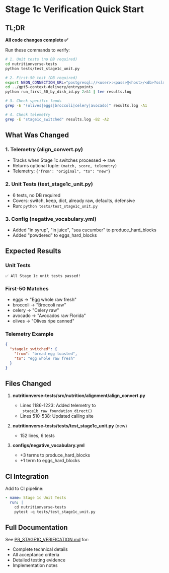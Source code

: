 # Stage 1c Verification Quick Start

## TL;DR

**All code changes complete ✅**

Run these commands to verify:

```bash
# 1. Unit tests (no DB required)
cd nutritionverse-tests
python tests/test_stage1c_unit.py

# 2. First-50 test (DB required)
export NEON_CONNECTION_URL="postgresql://<user>:<pass>@<host>/<db>?sslmode=require"
cd ../gpt5-context-delivery/entrypoints
python run_first_50_by_dish_id.py 2>&1 | tee results.log

# 3. Check specific foods
grep -E "(olives|eggs|broccoli|celery|avocado)" results.log -A1

# 4. Check telemetry
grep -E "stage1c_switched" results.log -B2 -A2
```

## What Was Changed

### 1. Telemetry (align_convert.py)
- Tracks when Stage 1c switches processed → raw
- Returns optional tuple: `(match, score, telemetry)`
- Telemetry: `{"from": "original", "to": "new"}`

### 2. Unit Tests (test_stage1c_unit.py)
- 6 tests, no DB required
- Covers: switch, keep, dict, already raw, defaults, defensive
- Run: `python tests/test_stage1c_unit.py`

### 3. Config (negative_vocabulary.yml)
- Added "in syrup", "in juice", "sea cucumber" to produce_hard_blocks
- Added "powdered" to eggs_hard_blocks

## Expected Results

### Unit Tests
```
✅ All Stage 1c unit tests passed!
```

### First-50 Matches
- eggs → "Egg whole raw fresh"
- broccoli → "Broccoli raw"
- celery → "Celery raw"
- avocado → "Avocados raw Florida"
- olives → "Olives ripe canned"

### Telemetry Example
```json
{
  "stage1c_switched": {
    "from": "bread egg toasted",
    "to": "egg whole raw fresh"
  }
}
```

## Files Changed

1. **nutritionverse-tests/src/nutrition/alignment/align_convert.py**
   - Lines 1186-1223: Added telemetry to `_stage1b_raw_foundation_direct()`
   - Lines 510-538: Updated calling site

2. **nutritionverse-tests/tests/test_stage1c_unit.py** (new)
   - 152 lines, 6 tests

3. **configs/negative_vocabulary.yml**
   - +3 terms to produce_hard_blocks
   - +1 term to eggs_hard_blocks

## CI Integration

Add to CI pipeline:
```yaml
- name: Stage 1c Unit Tests
  run: |
    cd nutritionverse-tests
    pytest -q tests/test_stage1c_unit.py
```

## Full Documentation

See [PR_STAGE1C_VERIFICATION.md](PR_STAGE1C_VERIFICATION.md) for:
- Complete technical details
- All acceptance criteria
- Detailed testing evidence
- Implementation notes
